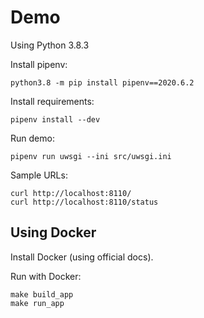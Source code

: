 # Demo

Using Python 3.8.3

Install pipenv:
``` 
python3.8 -m pip install pipenv==2020.6.2
```

Install requirements:
```
pipenv install --dev
```

Run demo:
```
pipenv run uwsgi --ini src/uwsgi.ini
```

Sample URLs:
```
curl http://localhost:8110/
curl http://localhost:8110/status
```

## Using Docker

Install Docker (using official docs). 

Run with Docker: 
```
make build_app
make run_app
```
